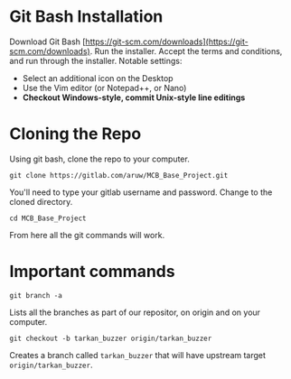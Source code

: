 # Git Bash Installation

Download Git Bash [https://git-scm.com/downloads](https://git-scm.com/downloads).
Run the installer.
Accept the terms and conditions, and run through the installer.
Notable settings:

- Select an additional icon on the Desktop
- Use the Vim editor (or Notepad++, or Nano)
- **Checkout Windows-style, commit Unix-style line editings**

# Cloning the Repo

Using git bash, clone the repo to your computer.

```
git clone https://gitlab.com/aruw/MCB_Base_Project.git
```
You'll need to type your gitlab username and password.
Change to the cloned directory.
```
cd MCB_Base_Project
```
From here all the git commands will work.

# Important commands

```
git branch -a
```
Lists all the branches as part of our repositor, on origin and on your computer.

```
git checkout -b tarkan_buzzer origin/tarkan_buzzer
```
Creates a branch called `tarkan_buzzer` that will have upstream target
`origin/tarkan_buzzer`.
